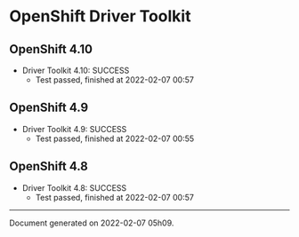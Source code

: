 
OpenShift Driver Toolkit
========================

OpenShift 4.10
--------------



* Driver Toolkit 4.10: SUCCESS
  - Test passed, finished at 2022-02-07 00:57

OpenShift 4.9
-------------



* Driver Toolkit 4.9: SUCCESS
  - Test passed, finished at 2022-02-07 00:55

OpenShift 4.8
-------------



* Driver Toolkit 4.8: SUCCESS
  - Test passed, finished at 2022-02-07 00:57

---
Document generated on 2022-02-07 05h09.
